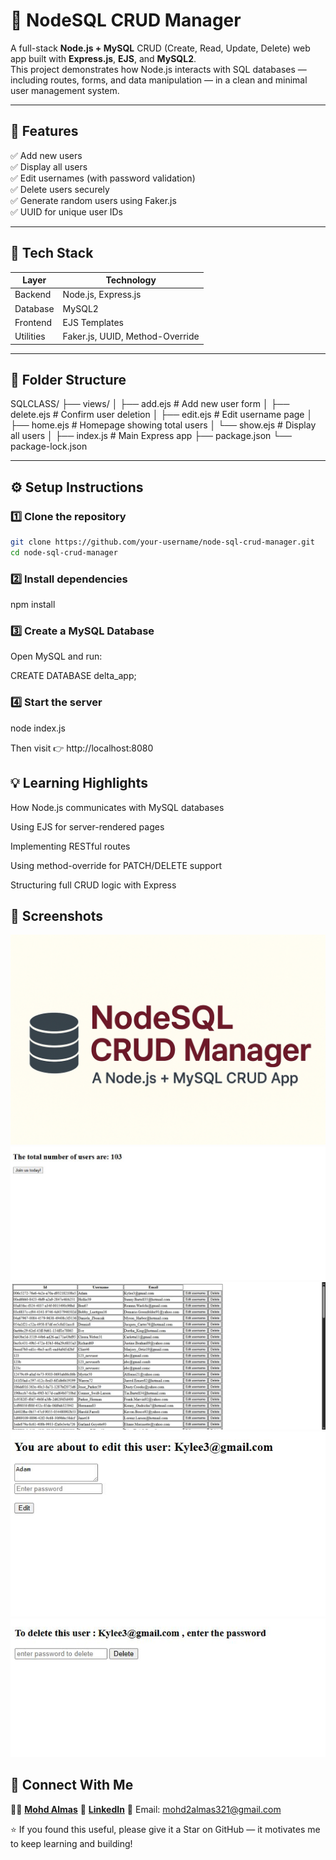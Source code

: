 # 🧩 NodeSQL CRUD Manager

A full-stack **Node.js + MySQL** CRUD (Create, Read, Update, Delete) web app built with **Express.js**, **EJS**, and **MySQL2**.  
This project demonstrates how Node.js interacts with SQL databases — including routes, forms, and data manipulation — in a clean and minimal user management system.

---

## 🚀 Features

✅ Add new users  
✅ Display all users  
✅ Edit usernames (with password validation)  
✅ Delete users securely  
✅ Generate random users using Faker.js  
✅ UUID for unique user IDs  

---

## 🧱 Tech Stack

| Layer | Technology |
|-------|-------------|
| Backend | Node.js, Express.js |
| Database | MySQL2 |
| Frontend | EJS Templates |
| Utilities | Faker.js, UUID, Method-Override |

---

## 📂 Folder Structure

SQLCLASS/
├── views/
│ ├── add.ejs # Add new user form
│ ├── delete.ejs # Confirm user deletion
│ ├── edit.ejs # Edit username page
│ ├── home.ejs # Homepage showing total users
│ └── show.ejs # Display all users
│
├── index.js # Main Express app
├── package.json
└── package-lock.json


---

## ⚙️ Setup Instructions

### 1️⃣ Clone the repository
```bash
git clone https://github.com/your-username/node-sql-crud-manager.git
cd node-sql-crud-manager
```

### 2️⃣ Install dependencies
npm install

### 3️⃣ Create a MySQL Database

Open MySQL and run:

CREATE DATABASE delta_app;

### 4️⃣ Start the server
node index.js

Then visit 👉 http://localhost:8080

## 💡 Learning Highlights

How Node.js communicates with MySQL databases

Using EJS for server-rendered pages

Implementing RESTful routes

Using method-override for PATCH/DELETE support

Structuring full CRUD logic with Express

## 📸 Screenshots

![Banner](./assets/Banner.png)
![Home Page](./assets/Home%20Page.JPG)
![All Users](./assets/All%20Users.JPG)
![Edit User](./assets/Edit%20User.JPG)
![Delete User](./assets/Delete%20User.JPG)

## 💬 Connect With Me

👨‍💻 [**Mohd Almas**](https://github.com/CodeByAlmas)
🔗 [**LinkedIn**](https://www.linkedin.com/in/mohd-almas-9ab9a6235/)
📧 Email: mohd2almas321@gmail.com

⭐ If you found this useful, please give it a Star on GitHub — it motivates me to keep learning and building!